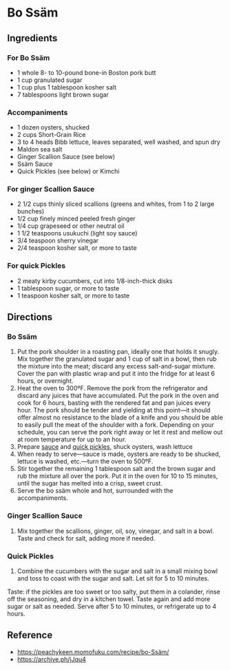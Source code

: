 # Bo Ssäm

## Ingredients

### For Bo Ssäm

- 1 whole 8- to 10-pound bone-in Boston pork butt
- 1 cup granulated sugar
- 1 cup plus 1 tablespoon kosher salt
- 7 tablespoons light brown sugar

### Accompaniments

- 1 dozen oysters, shucked
- 2 cups Short-Grain Rice
- 3 to 4 heads Bibb lettuce, leaves separated, well washed, and spun dry
- Maldon sea salt
- Ginger Scallion Sauce (see below)
- Ssäm Sauce
- Quick Pickles (see below) or Kimchi

### For ginger Scallion Sauce

- 2 1/2 cups thinly sliced scallions (greens and whites, from 1 to 2 large bunches)
- 1/2 cup finely minced peeled fresh ginger
- 1/4 cup grapeseed or other neutral oil
- 1 1/2 teaspoons usukuchi (light soy sauce)
- 3/4 teaspoon sherry vinegar
- 2/4 teaspoon kosher salt, or more to taste

### For quick Pickles

- 2 meaty kirby cucumbers, cut into 1/8-inch-thick disks
- 1 tablespoon sugar, or more to taste
- 1 teaspoon kosher salt, or more to taste

## Directions

### Bo Ssäm

1. Put the pork shoulder in a roasting pan, ideally one that holds it snugly. Mix together the granulated sugar and 1 cup of salt in a bowl, then rub the mixture into the meat; discard any excess salt-and-sugar mixture. Cover the pan with plastic wrap and put it into the fridge for at least 6 hours, or overnight.
2. Heat the oven to 300ºF. Remove the pork from the refrigerator and discard any juices that have accumulated. Put the pork in the oven and cook for 6 hours, basting with the rendered fat and pan juices every hour. The pork should be tender and yielding at this point—it should offer almost no resistance to the blade of a knife and you should be able to easily pull the meat of the shoulder with a fork. Depending on your schedule, you can serve the pork right away or let it rest and mellow out at room temperature for up to an hour.
3. Prepare [sauce](#ginger-scallion-sauce) and [quick pickles](#quick-pickles), shuck oysters, wash lettuce
4. When ready to serve—sauce is made, oysters are ready to be shucked, lettuce is washed, etc.—turn the oven to 500ºF.
5. Stir together the remaining 1 tablespoon salt and the brown sugar and rub the mixture all over the pork. Put it in the oven for 10 to 15 minutes, until the sugar has melted into a crisp, sweet crust.
6. Serve the bo ssäm whole and hot, surrounded with the accompaniments.

### Ginger Scallion Sauce

1. Mix together the scallions, ginger, oil, soy, vinegar, and salt in a bowl. Taste and check for salt, adding more if needed.

### Quick Pickles

1. Combine the cucumbers with the sugar and salt in a small mixing bowl and toss to coast with the sugar and salt. Let sit for 5 to 10 minutes.

Taste: if the pickles are too sweet or too salty, put them in a colander, rinse off the seasoning, and dry in a kitchen towel. Taste again and add more sugar or salt as needed. Serve after 5 to 10 minutes, or refrigerate up to 4 hours.

## Reference

- <https://peachykeen.momofuku.com/recipe/bo-Ssäm/>
- <https://archive.ph/jJqu4>
